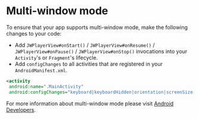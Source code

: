 # Multi-window mode
To ensure that your app supports multi-window mode, make the following changes to your code:

*  Add `JWPlayerView#onStart()` / `JWPlayerView#onResume()` / `JWPlayerView#onPause()` / `JWPlayerView#onStop()` invocations into your `Activity`'s or `Fragment`'s lifecycle.
* Add `configChanges` to all activities that are registered in your `AndroidManifest.xml`.

 ```xml
 <activity
  android:name=".MainActivity"
  android:configChanges="keyboard|keyboardHidden|orientation|screenSize|smallestScreenSize|screenLayout" />
```

For more information about multi-window mode please visit [Android Developers](https://developer.android.com/guide/topics/ui/multi-window?hl=en).